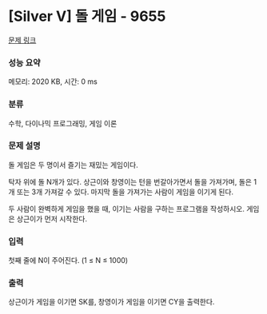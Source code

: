 # [Silver V] 돌 게임 - 9655 

[문제 링크](https://www.acmicpc.net/problem/9655) 

### 성능 요약

메모리: 2020 KB, 시간: 0 ms

### 분류

수학, 다이나믹 프로그래밍, 게임 이론

### 문제 설명

<p style="user-select: auto;">돌 게임은 두 명이서 즐기는 재밌는 게임이다.</p>

<p style="user-select: auto;">탁자 위에 돌 N개가 있다. 상근이와 창영이는 턴을 번갈아가면서 돌을 가져가며, 돌은 1개 또는 3개 가져갈 수 있다. 마지막 돌을 가져가는 사람이 게임을 이기게 된다.</p>

<p style="user-select: auto;">두 사람이 완벽하게 게임을 했을 때, 이기는 사람을 구하는 프로그램을 작성하시오. 게임은 상근이가 먼저 시작한다.</p>

### 입력 

 <p style="user-select: auto;">첫째 줄에 N이 주어진다. (1 ≤ N ≤ 1000)</p>

### 출력 

 <p style="user-select: auto;">상근이가 게임을 이기면 SK를, 창영이가 게임을 이기면 CY을 출력한다.</p>

